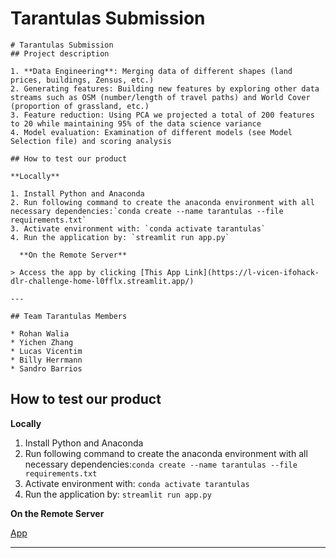 # Tarantulas Submission

```
# Tarantulas Submission
## Project description

1. **Data Engineering**: Merging data of different shapes (land prices, buildings, Zensus, etc.)
2. Generating features: Building new features by exploring other data streams such as OSM (number/length of travel paths) and World Cover (proportion of grassland, etc.)
3. Feature reduction: Using PCA we projected a total of 200 features to 20 while maintaining 95% of the data science variance
4. Model evaluation: Examination of different models (see Model Selection file) and scoring analysis

## How to test our product

**Locally**

1. Install Python and Anaconda
2. Run following command to create the anaconda environment with all necessary dependencies:`conda create --name tarantulas --file requirements.txt`
3. Activate environment with: `conda activate tarantulas`
4. Run the application by: `streamlit run app.py`

  **On the Remote Server**

> Access the app by clicking [This App Link](https://l-vicen-ifohack-dlr-challenge-home-l0fflx.streamlit.app/)

---

## Team Tarantulas Members

* Rohan Walia
* Yichen Zhang
* Lucas Vicentim
* Billy Herrmann
* Sandro Barrios
```

## How to test our product

**Locally**

1. Install Python and Anaconda
2. Run following command to create the anaconda environment with all necessary dependencies:`conda create --name tarantulas --file requirements.txt`
3. Activate environment with: `conda activate tarantulas`
4. Run the application by: `streamlit run app.py`

**On the Remote Server**

[App](https://l-vicen-ifohack-dlr-challenge-home-l0fflx.streamlit.app/)

---
